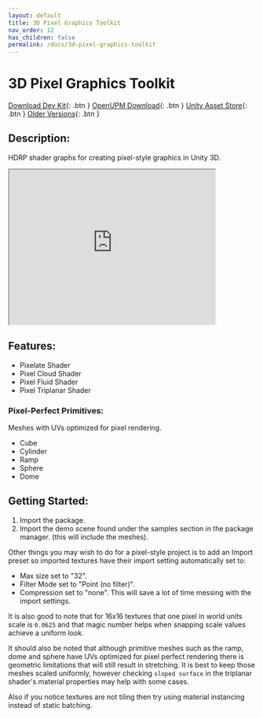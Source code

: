 ```yaml
---
layout: default
title: 3D Pixel Graphics Toolkit
nav_order: 12
has_children: false
permalink: /docs/3d-pixel-graphics-toolkit
---
```


# 3D Pixel Graphics Toolkit

[Download Dev Kit](https://github.com/Kitbashery/3D-Pixel-Graphics-Toolkit/releases/download/Development-Package/Kitbashery_3D_Pixel_Graphics_Toolkit.unitypackage){: .btn }
[OpenUPM Download](https://openupm.com/packages/com.kitbashery.3d-pixel-graphics-toolkit/){: .btn }
[Unity Asset Store](https://assetstore.unity.com/packages/slug/231082){: .btn }
[Older Versions](https://github.com/Kitbashery/3D-Pixel-Graphics-Toolkit/releases){: .btn }

## Description:

HDRP shader graphs for creating pixel-style graphics in Unity 3D.

<iframe width="420" height="315"
src="https://www.youtube.com/embed/wWMcH4FSE44">
</iframe>

## Features:

* Pixelate Shader
* Pixel Cloud Shader
* Pixel Fluid Shader
* Pixel Triplanar Shader

### Pixel-Perfect Primitives:
Meshes with UVs optimized for pixel rendering.

* Cube
* Cylinder
* Ramp
* Sphere
* Dome

## Getting Started:

1. Import the package.
2. Import the demo scene found under the samples section in the package manager. (this will include the meshes).

Other things you may wish to do for a pixel-style project is to add an Import preset so imported textures have their import setting automatically set to:
* Max size set to "32".
* Filter Mode set to "Point (no filter)".
* Compression set to "none".
This will save a lot of time messing with the import settings.

It is also good to note that for 16x16 textures that one pixel in world units scale is `0.0625` and that magic number helps when snapping scale values achieve a uniform look.

It should also be noted that although primitive meshes such as the ramp, dome and sphere have UVs optimized for pixel perfect rendering there is geometric limitations that will still result in stretching. It is best to keep those meshes scaled uniformly, however checking `sloped surface` in the triplanar shader's material properties may help with some cases.

Also if you notice textures are not tiling then try using material instancing instead of static batching.
